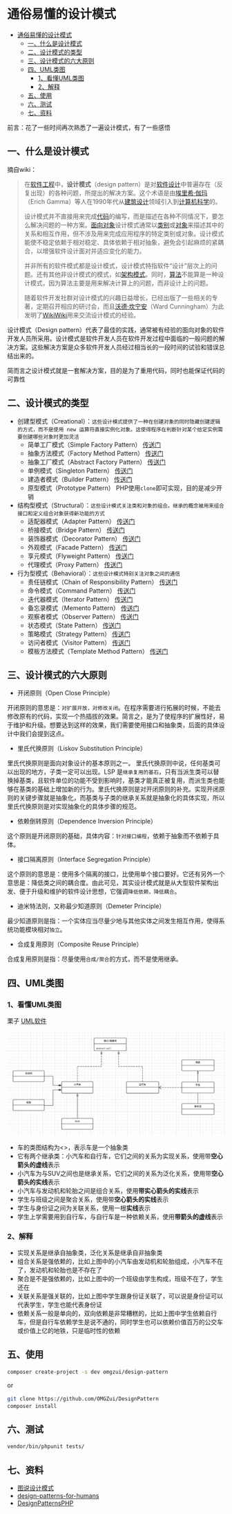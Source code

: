 # 通俗易懂的设计模式

<!-- TOC -->

- [通俗易懂的设计模式](#通俗易懂的设计模式)
    - [一、什么是设计模式](#一什么是设计模式)
    - [二、设计模式的类型](#二设计模式的类型)
    - [三、设计模式的六大原则](#三设计模式的六大原则)
    - [四、UML类图](#四uml类图)
        - [1、看懂UML类图](#1看懂uml类图)
        - [2、解释](#2解释)
    - [五、使用](#五使用)
    - [六、测试](#六测试)
    - [七、资料](#七资料)

<!-- /TOC -->

前言：花了一些时间再次熟悉了一遍设计模式，有了一些感悟

## 一、什么是设计模式

摘自wiki：

> 在[软件工程](https://zh.wikipedia.org/wiki/%E8%BB%9F%E9%AB%94%E5%B7%A5%E7%A8%8B)中，**设计模式**（design pattern）是对[软件设计](https://zh.wikipedia.org/wiki/%E8%BB%9F%E4%BB%B6%E8%A8%AD%E8%A8%88)中普遍存在（反复出现）的各种问题，所提出的解决方案。这个术语是由[埃里希·伽玛](https://zh.wikipedia.org/wiki/%E5%9F%83%E9%87%8C%E5%B8%8C%C2%B7%E4%BC%BD%E7%91%AA)（Erich Gamma）等人在1990年代从[建筑设计](https://zh.wikipedia.org/wiki/%E5%BB%BA%E7%AD%91%E8%AE%BE%E8%AE%A1)领域引入到[计算机科学](https://zh.wikipedia.org/wiki/%E8%A8%88%E7%AE%97%E6%A9%9F%E7%A7%91%E5%AD%B8)的。
>
> 设计模式并不直接用来完成[代码](https://zh.wikipedia.org/wiki/%E7%A8%8B%E5%BC%8F%E7%A2%BC)的编写，而是描述在各种不同情况下，要怎么解决问题的一种方案。[面向对象](https://zh.wikipedia.org/wiki/%E9%9D%A2%E5%90%91%E5%AF%B9%E8%B1%A1%E7%A8%8B%E5%BA%8F%E8%AE%BE%E8%AE%A1)设计模式通常以[类别](https://zh.wikipedia.org/wiki/%E7%B1%BB_(%E8%AE%A1%E7%AE%97%E6%9C%BA%E7%A7%91%E5%AD%A6))或[对象](https://zh.wikipedia.org/wiki/%E7%89%A9%E4%BB%B6_(%E9%9B%BB%E8%85%A6%E7%A7%91%E5%AD%B8))来描述其中的关系和相互作用，但不涉及用来完成应用程序的特定类别或对象。设计模式能使不稳定依赖于相对稳定、具体依赖于相对抽象，避免会引起麻烦的紧耦合，以增强软件设计面对并适应变化的能力。
>
> 并非所有的软件模式都是设计模式，设计模式特指软件“设计”层次上的问题。还有其他非设计模式的模式，如[架构模式](https://zh.wikipedia.org/w/index.php?title=%E6%9E%B6%E6%A7%8B%E6%A8%A1%E5%BC%8F&action=edit&redlink=1)。同时，[算法](https://zh.wikipedia.org/wiki/%E6%BC%94%E7%AE%97%E6%B3%95)不能算是一种设计模式，因为算法主要是用来解决计算上的问题，而非设计上的问题。
>
> 随着软件开发社群对设计模式的兴趣日益增长，已经出版了一些相关的专著，定期召开相应的研讨会，而且[沃德·坎宁安](https://zh.wikipedia.org/wiki/%E6%B2%83%E5%BE%B7%C2%B7%E5%9D%8E%E5%AE%81%E5%AE%89)（Ward Cunningham）为此发明了[WikiWiki](https://zh.wikipedia.org/wiki/WikiWiki)用来交流设计模式的经验。

设计模式（Design pattern）代表了最佳的实践，通常被有经验的面向对象的软件开发人员所采用。设计模式是软件开发人员在软件开发过程中面临的一般问题的解决方案。这些解决方案是众多软件开发人员经过相当长的一段时间的试验和错误总结出来的。

简而言之设计模式就是一套解决方案，目的是为了重用代码，同时也能保证代码的可靠性

## 二、设计模式的类型

- 创建型模式（Creational）：`这些设计模式提供了一种在创建对象的同时隐藏创建逻辑的方式，而不是使用 new 运算符直接实例化对象。这使得程序在判断针对某个给定实例需要创建哪些对象时更加灵活`
  - 简单工厂模式（Simple Factory Pattern） [传送门](https://github.com/OMGZui/DesignPattern/blob/master/Creational/SimpleFactory)
  - 抽象方法模式（Factory Method Pattern） [传送门](https://github.com/OMGZui/DesignPattern/blob/master/Creational/FactoryMethod)
  - 抽象工厂模式（Abstract Factory Pattern） [传送门](https://github.com/OMGZui/DesignPattern/blob/master/Creational/AbstractFactory)
  - 单例模式（Singleton Pattern） [传送门](https://github.com/OMGZui/DesignPattern/blob/master/Creational/Singleton)
  - 建造者模式（Builder Pattern） [传送门](https://github.com/OMGZui/DesignPattern/blob/master/Creational/Builder)
  - 原型模式（Prototype Pattern） PHP使用`clone`即可实现，目的是减少开销
- 结构型模式（Structural）：`这些设计模式关注类和对象的组合。继承的概念被用来组合接口和定义组合对象获得新功能的方式`
  - 适配器模式（Adapter Pattern） [传送门](https://github.com/OMGZui/DesignPattern/blob/master/Structural/Adapter)
  - 桥接模式（Bridge Pattern） [传送门](https://github.com/OMGZui/DesignPattern/blob/master/Structural/Bridge)
  - 装饰器模式（Decorator Pattern） [传送门](https://github.com/OMGZui/DesignPattern/blob/master/Structural/Decorator)
  - 外观模式（Facade Pattern） [传送门](https://github.com/OMGZui/DesignPattern/blob/master/Structural/Facade)
  - 享元模式（Flyweight Pattern） [传送门](https://github.com/OMGZui/DesignPattern/blob/master/Structural/FlyWeight)
  - 代理模式（Proxy Pattern） [传送门](https://github.com/OMGZui/DesignPattern/blob/master/Structural/Proxy)
- 行为型模式（Behavioral）：`这些设计模式特别关注对象之间的通信`
  - 责任链模式（Chain of Responsibility Pattern） [传送门](https://github.com/OMGZui/DesignPattern/blob/master/Behavioral/ChainOfResponsibility)
  - 命令模式（Command Pattern） [传送门](https://github.com/OMGZui/DesignPattern/blob/master/Behavioral/Command)
  - 迭代器模式（Iterator Pattern） [传送门](https://github.com/OMGZui/DesignPattern/blob/master/Behavioral/Iterator)
  - 备忘录模式（Memento Pattern） [传送门](https://github.com/OMGZui/DesignPattern/blob/master/Behavioral/Memento)
  - 观察者模式（Observer Pattern） [传送门](https://github.com/OMGZui/DesignPattern/blob/master/Behavioral/Observer)
  - 状态模式（State Pattern） [传送门](https://github.com/OMGZui/DesignPattern/blob/master/Behavioral/State)
  - 策略模式（Strategy Pattern） [传送门](https://github.com/OMGZui/DesignPattern/blob/master/Behavioral/Strategy)
  - 访问者模式（Visitor Pattern） [传送门](https://github.com/OMGZui/DesignPattern/blob/master/Behavioral/Visitor)
  - 模板方法模式（Template Method Pattern） [传送门](https://github.com/OMGZui/DesignPattern/blob/master/Behavioral/TemplateMethod)

## 三、设计模式的六大原则

- 开闭原则（Open Close Principle）

开闭原则的意思是：`对扩展开放，对修改关闭`。在程序需要进行拓展的时候，不能去修改原有的代码，实现一个热插拔的效果。简言之，是为了使程序的扩展性好，易于维护和升级。想要达到这样的效果，我们需要使用接口和抽象类，后面的具体设计中我们会提到这点。

- 里氏代换原则（Liskov Substitution Principle）

里氏代换原则是面向对象设计的基本原则之一。 里氏代换原则中说，任何基类可以出现的地方，子类一定可以出现。LSP 是`继承复用的基石`，只有当派生类可以替换掉基类，且软件单位的功能不受到影响时，基类才能真正被复用，而派生类也能够在基类的基础上增加新的行为。里氏代换原则是对开闭原则的补充。实现开闭原则的关键步骤就是抽象化，而基类与子类的继承关系就是抽象化的具体实现，所以里氏代换原则是对实现抽象化的具体步骤的规范。

- 依赖倒转原则（Dependence Inversion Principle）

这个原则是开闭原则的基础，具体内容：`针对接口编程`，依赖于抽象而不依赖于具体。

- 接口隔离原则（Interface Segregation Principle）

这个原则的意思是：使用多个隔离的接口，比使用单个接口要好。它还有另外一个意思是：降低类之间的耦合度。由此可见，其实设计模式就是从大型软件架构出发、便于升级和维护的软件设计思想，它强调`降低依赖，降低耦合`。

- 迪米特法则，又称最少知道原则（Demeter Principle）

最少知道原则是指：一个实体应当尽量少地与其他实体之间发生相互作用，使得系统功能模块相对`独立`。

- 合成复用原则（Composite Reuse Principle）

合成复用原则是指：尽量使用`合成/聚合`的方式，而不是使用继承。

## 四、UML类图

### 1、看懂UML类图

栗子 [UML软件][1]

![uml图](./uml.jpeg)

- 车的类图结构为<<abstract>>，表示车是一个抽象类
- 它有两个继承类：小汽车和自行车，它们之间的关系为实现关系，使用带**空心箭头的虚线**表示
- 小汽车为与SUV之间也是继承关系，它们之间的关系为泛化关系，使用带**空心箭头的实线**表示
- 小汽车与发动机和轮胎之间是组合关系，使用**带实心箭头的实线**表示
- 学生与班级之间是聚合关系，使用带**空心箭头的实线**表示
- 学生与身份证之间为关联关系，使用一根**实线**表示
- 学生上学需要用到自行车，与自行车是一种依赖关系，使用**带箭头的虚线**表示

### 2、解释

- 实现关系是继承自抽象类，泛化关系是继承自非抽象类
- 组合关系是强依赖的，比如上图中的小汽车由发动机和轮胎组成，小汽车不在了，发动机和轮胎也是不存在了
- 聚合是不是强依赖的，比如上图中的一个班级由学生构成，班级不在了，学生还在
- 关联关系是强关联的，比如上图中学生跟身份证关联了，可以说是身份证可以代表学生，学生也能代表身份证
- 依赖关系一般是单向的，双向依赖是非常糟糕的，比如上图中学生依赖自行车，但是自行车依赖学生是说不通的，同时学生也可以依赖价值百万的公交车或价值上亿的地铁，只是临时性的依赖

## 五、使用

```bash
composer create-project -s dev omgzui/design-pattern
```

or

```bash
git clone https://github.com/OMGZui/DesignPattern
composer install
```

## 六、测试

```bash
vendor/bin/phpunit tests/
```

## 七、资料

- [图说设计模式](https://design-patterns.readthedocs.io/zh_CN/latest/index.html)
- [design-patterns-for-humans](https://github.com/kamranahmedse/design-patterns-for-humans)
- [DesignPatternsPHP](https://github.com/domnikl/DesignPatternsPHP)

[1]:https://www.processon.com/diagrams